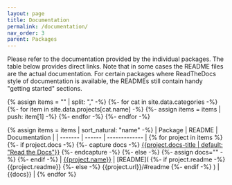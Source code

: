 ```yaml
---
layout: page
title: Documentation
permalink: /documentation/
nav_order: 3
parent: Packages
---
```


<!-- prettier-ignore -->
Please refer to the documentation provided by the individual packages.  The
table below provides direct links. Note that in some cases the README files are
the actual documentation. For certain packages where ReadTheDocs style of
documentation is available, the READMEs still contain handy "getting started"
sections.

{%  assign items = "" | split: "," -%}
{%- for cat in site.data.categories -%}
{%-   for item in site.data.projects[cat.name] -%}
{%-     assign items = items | push: item[1] -%}
{%-   endfor -%}
{%- endfor -%}

<!-- prettier-ignore-start -->

{% assign items = items | sort_natural: "name" -%}
| Package | README | Documentation |
| ------- | ------ | ------------- |
{% for project in items %}
{%- if project.docs -%}
{%- capture docs -%} [{{project.docs-title | default: "Read the Docs"}}]({{project.docs}}) {%- endcapture -%}
{%- else -%}
{%- assign docs="" -%}
{%- endif -%}
| [{{project.name}}]({{project.url}}) | [README](
{%- if project.readme -%}
{{project.readme}}
{%- else -%}
{{project.url}}/#readme
{%- endif -%}
) | {{docs}} |
{% endfor %}

<!-- prettier-ignore-end-->
